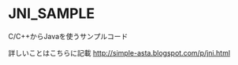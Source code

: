 JNI_SAMPLE
==========

C/C++からJavaを使うサンプルコード

詳しいことはこちらに記載
http://simple-asta.blogspot.com/p/jni.html
